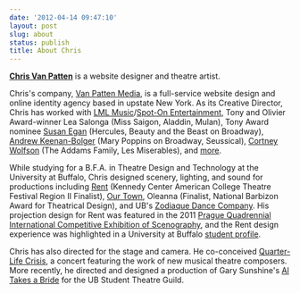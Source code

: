 ```yaml
---
date: '2012-04-14 09:47:10'
layout: post
slug: about
status: publish
title: About Chris
---
```


**[Chris Van Patten](http://www.chrisvanpatten.com/)** is a website designer and theatre artist.

Chris's company, [Van Patten Media](http://www.vanpattenmedia.com/), is a full-service website design and online identity agency based in upstate New York. As its Creative Director, Chris has worked with [LML Music](http://www.lmlmusic.com/)/[Spot-On Entertainment](http://www.spot-onentertainment.com/), Tony and Olivier Award-winner Lea Salonga (Miss Saigon, Aladdin, Mulan), Tony Award nominee [Susan Egan](http://www.susanegan.net/) (Hercules, Beauty and the Beast on Broadway), [Andrew Keenan-Bolger](http://www.andrewkeenanbolger.com/) (Mary Poppins on Broadway, Seussical), [Cortney Wolfson](http://www.cortneywolfson.com/) (The Addams Family, Les Miserables), and [more](http://www.chrisvanpatten.com/portfolio/web/).

While studying for a B.F.A. in Theatre Design and Technology at the University at Buffalo, Chris designed scenery, lighting, and sound for productions including [Rent](http://chrisvanpatten.com/portfolio/theatre/rent/) (Kennedy Center American College Theatre Festival Region II Finalist), [Our Town](http://chrisvanpatten.com/portfolio/theatre/ourtown/), Oleanna (Finalist, National Barbizon Award for Theatrical Design), and UB's [Zodiaque Dance Company](http://chrisvanpatten.com/portfolio/theatre/zodiaquespring2010/). His projection design for Rent was featured in the 2011 [Prague Quadrennial International Competitive Exhibition of Scenography](http://www.pq.cz/en/international-competitive-exhibition.html), and the Rent design experience was highlighted in a University at Buffalo [student profile](http://admissions.buffalo.edu/changeit/chris_van_patten.php).

Chris has also directed for the stage and camera. He co-conceived [Quarter-Life Crisis](http://www.youtube.com/watch?v=YlyJoHDy5Lk), a concert featuring the work of new musical theatre composers. More recently, he directed and designed a production of Gary Sunshine's [Al Takes a Bride](http://chrisvanpatten.com/altakesabride/) for the UB Student Theatre Guild.
